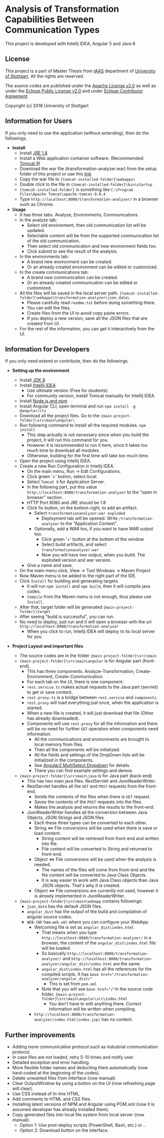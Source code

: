 
# Analysis of Transformation Capabilities Between Communication Types
This project is developed with Intellij IDEA, Angular 5 and Java 8 

## License 
This project is a part of Master Thesis from [IAAS](http://www.iaas.uni-stuttgart.de/) department of [University of Stuttgart](https://www.uni-stuttgart.de/). All the rights are reserved.
 
The source codes are published under the [Apache License v2.0](https://www.apache.org/licenses/LICENSE-2.0) as well as under the [Eclipse Public License v2.0](https://www.eclipse.org/legal/epl-v20.html) and under [Eclipse Contributor Agreement](http://www.eclipse.org/legal/ECA.php)

Copyright (c) 2018 University of Stuttgart

## Information for Users
If you only need to use the application (without extending), then do the followings.
* <b>Install</b>
    * Install [JRE 1.8](http://www.oracle.com/technetwork/java/javase/downloads/jre8-downloads-2133155.html)
    * Install a Web application container software. (Recommended: [Tomcat 9](https://tomcat.apache.org/download-90.cgi))
    * Download the war file (transformation-analyzer.war) from the setup folder of this project or use this [link](https://github.com/mustafaakilli/master-thesis/raw/master/setup/transformation-analyzer.war)
    * Copy the war file to `{tomcat-installed-folder}\webapps\`
    * Double click to the file in `{tomcat-installed-folder}\bin\startup`
    * `{tomcat-installed-folder}` is something like `C:\Program Files\Apache Tomcat\apache-tomcat-9.0.4`
    * Type `http://localhost:8080/transformation-analyzer/` in a browser such as Chrome.
* <b>Usage</b>
    * It has three tabs. Analyze, Environments, Communications.
    * In the analyze tab:
        * Select old environment, then old communication list will be updated.
        * Selectable content will be from the supported communication list of the old communication.
        * Then select old communication and new environment fields too.
        * Click submit to see the result of the analysis.
    * In the environments tab:
        * A brand new environment can be created.
        * Or an already created environment can be edited or customized.
    * In the create communications tab:
        * A brand new communication can be created.
        * Or an already created communication can be edited or customized.
    * All the files will be saved in the local server path. `{tomcat-installed-folder}\webapps\transformation-analyzer\json_data\`
        * Please carefully read `readme.txt` before doing something there.       
        * You can edit the files.
        * Create files from the UI to avoid copy paste errors.
        * If you deploy a new version, save all the JSON files that are created from UI.
    * For the rest of the information, you can get it interactively from the UI.
    
## Information for Developers
If you only need extend or contribute, then do the followings.
* <b>Setting up the environment</b>
    * Install [JDK 8](http://www.oracle.com/technetwork/java/javase/downloads/jdk8-downloads-2133151.html)
    * Install [Intellij IDEA](https://www.jetbrains.com/idea/)
        * Use ultimate version (Free for students).
        * For community version, install Tomcat manually for Intellij IDEA.
    * Install [Node.js and npm](https://www.npmjs.com/get-npm?utm_source=house&utm_medium=homepage&utm_campaign=free%20orgs&utm_term=Install%20npm)
    * Install Angular CLI, open terminal and run `npm install -g @angular/cli`
    * Download all the project files. Go to the `{main-project-folder}\src\main\angular\`
    * Run following command to install all the required modules. `npm install`
        * This step actually is not necessary since when you build the project, it will run this command for you.
        * However it is recommended to run it here, since it takes too much time to download all modules.
        * Otherwise, building for the first time will take too much time.
    * Open the project using Intellij IDEA.
    * Create a new Run Configuration in Intellij IDEA.
        * On the main menu, Run -> Edit Configurations.
        * Click green '+' button, select local.
        * Select `Tomcat 9` for Application Server.
        * In the following part, put this value `http://localhost:8080/transformation-analyzer` to the "open in browser" section.
        * HTTP Port 8080 and JRE should be 1.8
        * Click fix button, on the bottom-right, to add an artifact.
            * Select `transformationanalyzer:war exploded`
                * Deployment tab will be opened. Write `/transformation-analyzer` to the "Application Context".
            * Optionally, add a WAR too, if you want to have WAR output too.
                * Click green '+' button at the bottom of the window.
                * Select build artifacts, and select `transformationanalyzer:war`
                * Now you will have two output, when you build. The exploded version and war version.
        * Give a name and save. 
    * On the main menu click, View -> Tool Windows -> Maven Project 
    * Now Maven menu is be added to the right part of the IDE.
    * Click `Install` for building and generating targets. 
        * It will run `npm install` and `npm build`, then it will compile java codes.
        * `Compile` from the Maven menu is not enough, thus please use `Install`.
    * After that, target folder will be generated `{main-project-folder}\target`
    * After seeing "build is successful", you can run.
    * No need to deploy, just run and it will open a browser with the url `http://localhost:8080/transformation-analyzer`
        * When you click to run, Intellij IDEA will deploy to its local server for you.
    
* <b>Project Layout and important files</b>
    * The source codes are in the folder `{main-project-folder}\src\main`
    * `{main-project-folder}\src\main\angular` is for Angular part (front-end).
        * This has three components. Analyze-Transformation, Create-Environment, Create-Communication.
        * For each tab on the UI, there is one component.
        * `rest.service.ts` makes actual requests to the Java part (servlet) to get or save content.
        * `rest.proxy.ts` is a bridge between `rest.service` and `components`.
        * `rest.proxy` will load everything just once, when the application is started. 
        * When a new file is created, it will just download that file (Other has already downloaded).
        * Components will use `rest.proxy` for all the information and there will be no need for further `GET` operation when components need information. 
            * All the communications and environments are brought to local memory from files.
            * Then all the components will be initialized.
            * All the fields and settings of the DropDown lists will be initialized in the components.
            * See [Angular2 MultiSelect Dropdown](http://cuppalabs.github.io/components/multiselectDropdown/) for details.
            * There you can find example settings and demos. 
    * `{main-project-folder}\src\main\java` is for Java part (back-end)
        * This has two main java files. RestServlet and JsonReaderWriter.
        * RestServlet handles all the `GET` and `POST` requests from the front-end.
            * Sends the contents of the files when there is `GET` request.
            * Saves the contents of the `POST` requests into the files.
            * Makes the analysis and returns the results to the front-end.
        * JsonReaderWriter handles all the conversion between Java Objects, JSON Strings and JSON files.
            * Each these three types can be converted to each other. 
            * String <=> File conversions will be used when there is save or load content.
                * String content will be retrieved from front-end and written into file.
                * File content will be converted to String and returned to front-end. 
            * Object <=> File conversions will be used when the analysis is needed.
                * The names of the files will come from front-end and the file content will be converted to Java Class Objects.
                * It is way easier to work with Java Class objects than Java JSON objects. That's why it is created.    
            * Object <=> File conversions are currently not used, however it is already implemented in JsonReaderWriter.
    * `{main-project-folder}\src\main\webapp` contains followings:
      * `json_data` has the default JSON files.
      * `angular_dist` has the output of the build and compilation of angular source codes.
      * `WEB-INF` has `web.xml` where you can configure your WebApp.
        * Welcoming file is set as `angular_dist\index.html`
            * That means when you type `http://localhost:8080/transformation-analyzer/` in a browser, the content of the `angular_dist\index.html` file will be loaded.
            * So basically `http://localhost:8080/transformation-analyzer/` and `http://localhost:8080/transformation-analyzer/angular_dist/index.html` are the same.
            * `angular_dist\index.html` has all the references for the compiled scripts. It has `base href="/transformation-analyzer/angular_dist/"`
                * This is set from `pom.xml`
            * Note that you will see `base href="/"`in the source code folder, `{main-project-folder}\src\main\angular\src\index.html`
                * You don't have to edit anything there. Correct information will be written when compiling.
        * `http://localhost:8080/transformation-analyzer/index.html(index.jsp)` has no content.
      
 

## Further improvements
* Adding more communication protocol such as industrial communication protocol.
* In case files are not loaded, retry 5-10 times and notify user.
* Detailed exception and error handling. 
* More flexible folder names and deducting them automatically (now hard-coded at the beginning of the codes).
* Delete unwanted files from interface (now manual).
* Clear OutputWindow by using a button on the UI (now refreshing page will clear).
* Use CSS instead of In-line HTML.
* Add comments to HTML and CSS files.
* Installing latest versions of NPM and Angular using POM.xml (now it is assumed developer has already installed them).
* Copy generated files into local file system from local server (now manual).
    - Option 1: Use post-deploy scripts (PowerShell, Bash, etc.) or ..
    - Option 2: Download button on the interface.
